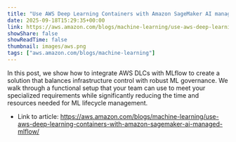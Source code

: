 ```yaml
---
title: "Use AWS Deep Learning Containers with Amazon SageMaker AI managed MLflow"
date: 2025-09-18T15:29:35+00:00
link: https://aws.amazon.com/blogs/machine-learning/use-aws-deep-learning-containers-with-amazon-sagemaker-ai-managed-mlflow/
showShare: false
showReadTime: false
thumbnail: images/aws.png
tags: ["aws.amazon.com/blogs/machine-learning"]
---
```

In this post, we show how to integrate AWS DLCs with MLflow to create a solution that balances infrastructure control with robust ML governance. We walk through a functional setup that your team can use to meet your specialized requirements while significantly reducing the time and resources needed for ML lifecycle management.

- Link to article: https://aws.amazon.com/blogs/machine-learning/use-aws-deep-learning-containers-with-amazon-sagemaker-ai-managed-mlflow/